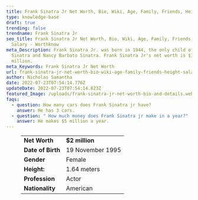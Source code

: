 ```yaml
---
title: Frank Sinatra Jr Net Worth, Bio, Wiki, Age, Family, Friends, Height & Salary
type: knowledge-base
draft: true
trending: false
trendname: Frank Sinatra Jr
seo_title: Frank Sinatra Jr Net Worth, Bio, Wiki, Age, Family, Friends, Height &
  Salary - Worthknow
meta_Description: Frank Sinatra Jr. was born in 1944, the only child of Frank
  Sinatra and Nancy Barbato Sinatra. Frank Sinatra Jr's net worth is $100
  million.
meta_Keywords: Frank Sinatra Jr Net Worth
url: frank-sinatra-jr-net-worth-bio-wiki-age-family-friends-height-salary
author: Nicholas Samantha
date: 2022-07-23T07:54:14.776Z
updateDate: 2022-07-23T07:54:14.823Z
featured_Image: /uploads/frank-sinatra-jr-net-worth-bio-and-details.webp
faqs:
  - question: How many cars does Frank Sinatra jr have?
    answer: He has 3 cars.
  - question: " How much money does Frank Sinatra jr make in a year?"
    answer: He makes $5 million a year.
---
```

<figure class="wp-block-table is-style-stripes">
  <table>
    <tbody>
      <tr>
        <td>
          <strong>Net Worth</strong>
        </td>
        <td>
          <strong>$2 million</strong>
        </td>
      </tr>
      <tr>
        <td>
          <strong>Date of Birth</strong>
        </td>
        <td>19 November 1995</td>
      </tr>
      <tr>
        <td>
          <strong>Gender</strong>
        </td>
        <td>Female</td>
      </tr>
      <tr>
        <td>
          <strong>Height:</strong>
        </td>
        <td>1.64 meters</td>
      </tr>
      <tr>
        <td>
          <strong>Profession</strong>
        </td>
        <td>Actor</td>
      </tr>
      <tr>
        <td>
          <strong>Nationality</strong>
        </td>
        <td>American</td>
      </tr>
    </tbody>
  </table>
</figure>